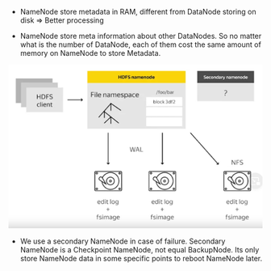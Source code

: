 - NameNode store metadata in RAM, different from DataNode storing on disk => Better processing

- NameNode store meta information about other DataNodes. So no matter what is the number of DataNode, each of them cost the same amount of memory on NameNode to store Metadata.

![namenode-architecture](namenode-architecture.png)

- We use a secondary NameNode in case of failure. Secondary NameNode is a Checkpoint NameNode, not equal BackupNode. Its only store NameNode data in some specific points to reboot NameNode later.